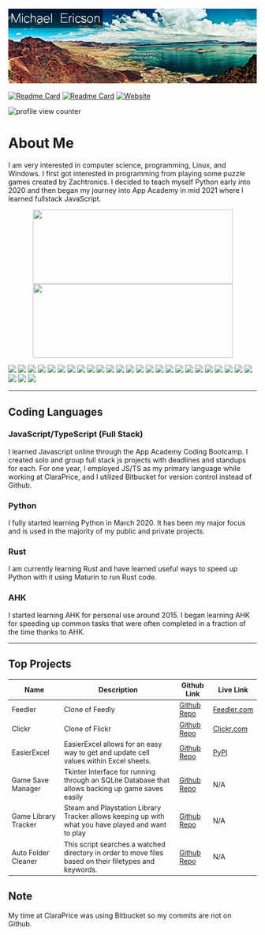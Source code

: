![I am Michael Ericson](https://raw.githubusercontent.com/Concrete18/Concrete18/master/header2.png)

[![Readme Card](https://img.shields.io/badge/Gmail-D14836?style=for-the-badge&logo=gmail&logoColor=white)](mailto:Michael.Ericson19@gmail.com)
[![Readme Card](https://img.shields.io/badge/LinkedIn-0077B5?style=for-the-badge&logo=linkedin&logoColor=white)](https://www.linkedin.com/in/michaelericson1/)
[![Website](https://img.shields.io/badge/Website-Portfolio-black?style=for-the-badge)](https://michaele.us)

<img src='https://komarev.com/ghpvc/?username=Concrete18&color=blue' alt='profile view counter' title='profile view counter'>

# About Me

I am very interested in computer science, programming, Linux, and Windows. I first got interested in programming from playing some puzzle games created by Zachtronics. I decided to teach myself Python early into 2020 and then began my journey into App Academy in mid 2021 where I learned fullstack JavaScript.

<!-- TODO edit colors -->
<p align="center">
<a href="https://git.io/streak-stats">
  <img height="150px" width="405px" align="center" src="https://github-readme-streak-stats.herokuapp.com/?user=Concrete18&hide_border=true&fire=FF5A5F&stroke=FF5A5F&background=00000000&ring=E5DFFF&sideNums=FF5A5F&sideLabels=C197BA&currStreakLabel=ECCFF5&currStreakNum=ECCFF5&dates=FCE544" />
</a>
<a href="https://github.com/anuraghazra/github-readme-stats">
  <img height ="150px" width="405px" align="center" src="https://github-readme-stats.vercel.app/api/top-langs/?username=Concrete18&langs_count=6&layout=compact&title_color=FF5A5F&text_color=E5DFFF&bg_color=00000000&hide_border=true&hide_title=true" />
</a>
</p>

<p>
  <!-- Badges Link https://github.com/alexandresanlim/Badges4-README.md-Profile -->
  <!-- Languages -->
  <img src="https://img.shields.io/badge/JavaScript-323330?style=for-the-badge&logo=javascript&logoColor=F7DF1E" />
  <img src="https://img.shields.io/badge/TypeScript-007ACC?style=for-the-badge&logo=typescript&logoColor=white" />
  <img src="https://img.shields.io/badge/Python-3776AB?style=for-the-badge&logo=python&logoColor=white" />
  <img src="https://img.shields.io/badge/Rust-000000?style=for-the-badge&logo=rust&logoColor=white" />
  <!-- Frameworks -->
  <img src="https://img.shields.io/badge/Node.js-339933?style=for-the-badge&logo=nodedotjs&logoColor=white" />
  <img src="https://img.shields.io/badge/npm-CB3837?style=for-the-badge&logo=npm&logoColor=white" />
  <img src="https://img.shields.io/badge/React-20232A?style=for-the-badge&logo=react&logoColor=61DAFB" />
  <img src="https://img.shields.io/badge/Redux-593D88?style=for-the-badge&logo=redux&logoColor=white" />
  <img src="https://img.shields.io/badge/Express.js-000000?style=for-the-badge&logo=express&logoColor=white" />
  <img src="https://img.shields.io/badge/Jest-C21325?style=for-the-badge&logo=jest&logoColor=white" />
  <img src="https://img.shields.io/badge/Pandas-2C2D72?style=for-the-badge&logo=pandas&logoColor=white" />
  <img src="https://img.shields.io/badge/Flask-000000?style=for-the-badge&logo=flask&logoColor=white" />
  <!-- Cloud -->
  <img src="https://img.shields.io/badge/Amazon_AWS-FF9900?style=for-the-badge&logo=amazonaws&logoColor=white" />
  <img src="https://img.shields.io/badge/Heroku-430098?style=for-the-badge&logo=heroku&logoColor=white" />
  <!-- OS -->
  <img src="https://img.shields.io/badge/Windows-0078D6?style=for-the-badge&logo=windows&logoColor=white" />
  <img src="https://img.shields.io/badge/Linux-FCC624?style=for-the-badge&logo=linux&logoColor=black" />
  <img src="https://img.shields.io/badge/GNU%20Bash-4EAA25?style=for-the-badge&logo=GNU%20Bash&logoColor=white" />
  <!-- Misc -->
  <img src="https://img.shields.io/badge/CSS3-1572B6?style=for-the-badge&logo=css3&logoColor=white" />
  <img src="https://img.shields.io/badge/HTML5-E34F26?style=for-the-badge&logo=html5&logoColor=white" />
  <img src="https://img.shields.io/badge/json-5E5C5C?style=for-the-badge&logo=json&logoColor=white" />
  <img src="https://img.shields.io/badge/Git-F05032?style=for-the-badge&logo=git&logoColor=white" />
  <img src="https://img.shields.io/badge/Docker-2CA5E0?style=for-the-badge&logo=docker&logoColor=white" />
  <img src="https://img.shields.io/badge/Postman-FF6C37?style=for-the-badge&logo=Postman&logoColor=white" />
  <img src="https://img.shields.io/badge/windows%20terminal-4D4D4D?style=for-the-badge&logo=windows%20terminal&logoColor=white" />
  <img src="https://img.shields.io/badge/Visual_Studio_Code-0078D4?style=for-the-badge&logo=visual%20studio%20code&logoColor=white" />
  <img src="https://img.shields.io/badge/Raspberry%20Pi-A22846?style=for-the-badge&logo=Raspberry%20Pi&logoColor=white" />
  <img src="https://img.shields.io/badge/gimp-5C5543?style=for-the-badge&logo=gimp&logoColor=white" />
  <img src="https://img.shields.io/badge/Adobe%20Photoshop-31A8FF?style=for-the-badge&logo=Adobe%20Photoshop&logoColor=black" />
</p>

---

## Coding Languages

### JavaScript/TypeScript (Full Stack)

I learned Javascript online through the App Academy Coding Bootcamp. I created solo and group full stack js projects with deadlines and standups for each.
For one year, I employed JS/TS as my primary language while working at ClaraPrice, and I utilized Bitbucket for version control instead of Github.

### Python

I fully started learning Python in March 2020. It has been my major focus and is used in the majority of my public and private projects.

### Rust

I am currently learning Rust and have learned useful ways to speed up Python with it using Maturin to run Rust code.

### AHK

I started learning AHK for personal use around 2015.
I began learning AHK for speeding up common tasks that were often completed in a fraction of the time thanks to AHK.

---

## Top Projects

| Name                 | Description                                                                                            | Github Link                                                         | Live Link                                         |
| -------------------- | ------------------------------------------------------------------------------------------------------ | ------------------------------------------------------------------- | ------------------------------------------------- |
| Feedler              | Clone of Feedly                                                                                        | [Github Repo](https://github.com/Concrete18/Feedly-Clone)           | [Feedler.com](https://feedler-rss.herokuapp.com/) |
| Clickr               | Clone of Flickr                                                                                        | [Github Repo](https://github.com/Concrete18/Clickr-clone-of-Flickr) | [Clickr.com](https://click-r.herokuapp.com/)      |
| EasierExcel          | EasierExcel allows for an easy way to get and update cell values within Excel sheets.                  | [Github Repo](https://github.com/Concrete18/easierexcel)            | [PyPI](https://pypi.org/project/easierexcel/)     |
| Game Save Manager    | Tkinter Interface for running through an SQLite Database that allows backing up game saves easily      | [Github Repo](https://github.com/Concrete18/Game-Save-Manager)      | N/A                                               |
| Game Library Tracker | Steam and Playstation Library Tracker allows keeping up with what you have played and want to play     | [Github Repo](https://github.com/Concrete18/Game-Library-Tracker)   | N/A                                               |
| Auto Folder Cleaner  | This script searches a watched directory in order to move files based on their filetypes and keywords. | [Github Repo](https://github.com/Concrete18/Auto-Folder-Cleaner)    | N/A                                               |

## Note

My time at ClaraPrice was using Bitbucket so my commits are not on Github.

